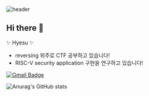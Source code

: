 ![header](https://capsule-render.vercel.app/api?type=waving&color=DFCCD6&text=Hy25u&animation=twinkling&fontColor=ffffff)
## Hi there 👋

✨ Hyesu ✨

- reversing 위주로 CTF 공부하고 있습니다!
- RISC-V security application 구현을 연구하고 있습니다!

[![Gmail Badge](https://img.shields.io/badge/Gmail-d14836?style=flat-square&logo=Gmail&logoColor=white&link=mailto:kor01chs@gmail.com)](mailto:kor01chs@gmail.com)

![Anurag's GitHub stats](https://github-readme-stats.vercel.app/api?username=cheonhy25u&show_icons=true&theme=dracula)

